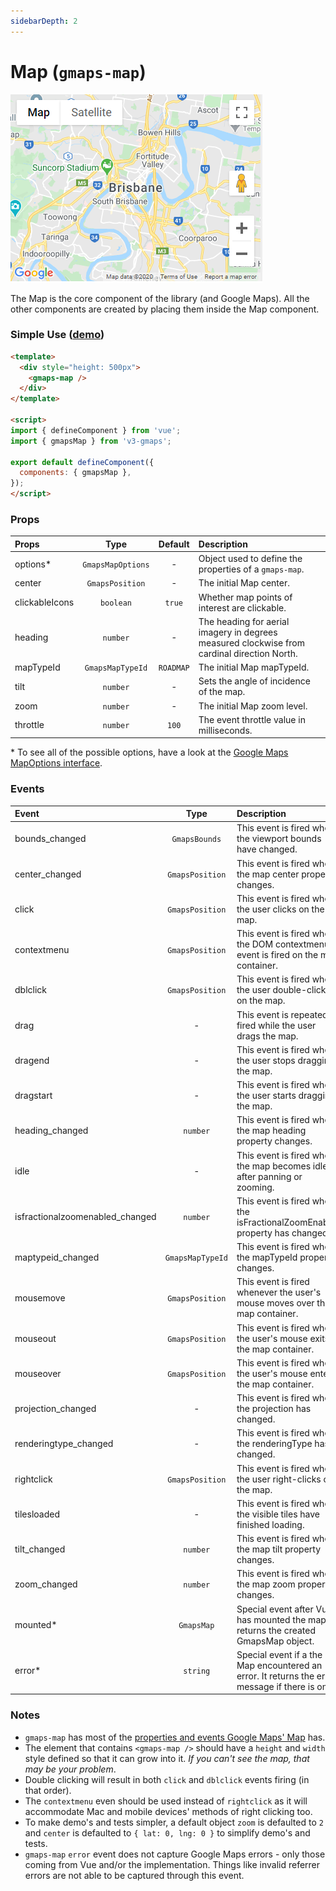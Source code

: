 ```yaml
---
sidebarDepth: 2
---
```


# Map (`gmaps-map`)

<div class="v3-gmaps-screenshot">
  <img src="../img/map.png">
  <p>The Map is the core component of the library (and Google Maps). All the other components are created by placing them inside the Map component.</p>
</div>

### Simple Use ([demo](https://vue-bujcvu.stackblitz.io/map))

```html
<template>
  <div style="height: 500px">
    <gmaps-map />
  </div>
</template>

<script>
import { defineComponent } from 'vue';
import { gmapsMap } from 'v3-gmaps';

export default defineComponent({
  components: { gmapsMap },
});
</script>
```

### Props

| Props          |       Type        |  Default  | Description                                                                                 |
| :------------- | :---------------: | :-------: | :------------------------------------------------------------------------------------------ |
| options\*      | `GmapsMapOptions` |     -     | Object used to define the properties of a `gmaps-map`.                                      |
| center         |  `GmapsPosition`  |     -     | The initial Map center.                                                                     |
| clickableIcons |     `boolean`     |  `true`   | Whether map points of interest are clickable.                                               |
| heading        |     `number`      |     -     | The heading for aerial imagery in degrees measured clockwise from cardinal direction North. |
| mapTypeId      | `GmapsMapTypeId`  | `ROADMAP` | The initial Map mapTypeId.                                                                  |
| tilt           |     `number`      |     -     | Sets the angle of incidence of the map.                                                     |
| zoom           |     `number`      |     -     | The initial Map zoom level.                                                                 |
| throttle       |     `number`      |   `100`   | The event throttle value in milliseconds.                                                   |

\* To see all of the possible options, have a look at the [Google Maps MapOptions interface](https://developers.google.com/maps/documentation/javascript/reference/map#MapOptions).

### Events

| Event                           |       Type       | Description                                                                           |
| :------------------------------ | :--------------: | :------------------------------------------------------------------------------------ |
| bounds_changed                  |  `GmapsBounds`   | This event is fired when the viewport bounds have changed.                            |
| center_changed                  | `GmapsPosition`  | This event is fired when the map center property changes.                             |
| click                           | `GmapsPosition`  | This event is fired when the user clicks on the map.                                  |
| contextmenu                     | `GmapsPosition`  | This event is fired when the DOM contextmenu event is fired on the map container.     |
| dblclick                        | `GmapsPosition`  | This event is fired when the user double-clicks on the map.                           |
| drag                            |        -         | This event is repeatedly fired while the user drags the map.                          |
| dragend                         |        -         | This event is fired when the user stops dragging the map.                             |
| dragstart                       |        -         | This event is fired when the user starts dragging the map.                            |
| heading_changed                 |     `number`     | This event is fired when the map heading property changes.                            |
| idle                            |        -         | This event is fired when the map becomes idle after panning or zooming.               |
| isfractionalzoomenabled_changed |     `number`     | This event is fired when the isFractionalZoomEnabled property has changed.            |
| maptypeid_changed               | `GmapsMapTypeId` | This event is fired when the mapTypeId property changes.                              |
| mousemove                       | `GmapsPosition`  | This event is fired whenever the user's mouse moves over the map container.           |
| mouseout                        | `GmapsPosition`  | This event is fired when the user's mouse exits the map container.                    |
| mouseover                       | `GmapsPosition`  | This event is fired when the user's mouse enters the map container.                   |
| projection_changed              |        -         | This event is fired when the projection has changed.                                  |
| renderingtype_changed           |        -         | This event is fired when the renderingType has changed.                               |
| rightclick                      | `GmapsPosition`  | This event is fired when the user right-clicks on the map.                            |
| tilesloaded                     |        -         | This event is fired when the visible tiles have finished loading.                     |
| tilt_changed                    |     `number`     | This event is fired when the map tilt property changes.                               |
| zoom_changed                    |     `number`     | This event is fired when the map zoom property changes.                               |
| mounted\*                       |    `GmapsMap`    | Special event after Vue has mounted the map. It returns the created GmapsMap object. |
| error\*                       |    `string`    | Special event if a the Map encountered an error. It returns the error message if there is one. |

### Notes

- `gmaps-map` has most of the [properties and events Google Maps' Map](https://developers.google.com/maps/documentation/javascript/reference/map) has.
- The element that contains `<gmaps-map />` should have a `height` and `width` style defined so that it can grow into it. *If you can't see the map, that may be your problem*.
- Double clicking will result in both `click` and `dblclick` events firing (in that order).
- The `contextmenu` even should be used instead of `rightclick` as it will accommodate Mac and mobile devices' methods of right clicking too.
- To make demo's and tests simpler, a default object  `zoom` is defaulted to `2` and `center` is defaulted to `{ lat: 0, lng: 0 }` to simplify demo's and tests.
- `gmaps-map` `error` event does not capture Google Maps errors - only those coming from Vue and/or the implementation. Things like invalid referrer errors are not able to be captured through this event.

